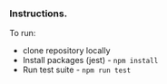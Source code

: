 ### Instructions.

To run:

* clone repository locally
* Install packages (jest) - `npm install`
* Run test suite - `npm run test`  

